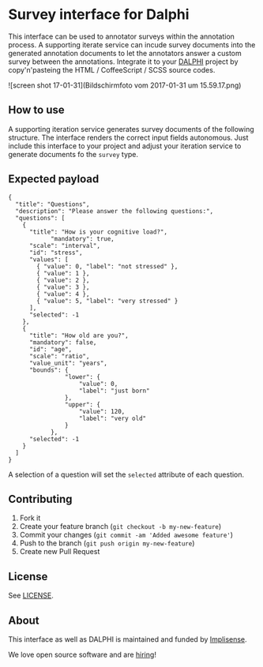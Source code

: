 # Survey interface for Dalphi

This interface can be used to annotator surveys within the annotation process. A supporting iterate service can incude survey documents into the generated annotation documents to let the annotators answer a custom survey between the annotations. Integrate it to your [DALPHI](https://github.com/Dalphi/dalphi) project by copy'n'pasteing the HTML / CoffeeScript / SCSS source codes.

![screen shot 17-01-31](Bildschirmfoto vom 2017-01-31 um 15.59.17.png)

## How to use

A supporting iteration service generates survey documents of the following structure. The interface renders the correct input fields autonomous. Just include this interface to your project and adjust your iteration service to generate documents fo the `survey` type.

## Expected payload

```
{
  "title": "Questions",
  "description": "Please answer the following questions:",
  "questions": [
    {
      "title": "How is your cognitive load?",
			"mandatory": true,
      "scale": "interval",
      "id": "stress",
      "values": [
        { "value": 0, "label": "not stressed" },
        { "value": 1 },
        { "value": 2 },
        { "value": 3 },
        { "value": 4 },
        { "value": 5, "label": "very stressed" }
      ],
      "selected": -1
    },
    {
      "title": "How old are you?",
      "mandatory": false,
      "id": "age",
      "scale": "ratio",
      "value_unit": "years",
      "bounds": {
				"lower": {
					"value": 0,
					"label": "just born"
				},
				"upper": {
					"value": 120,
					"label": "very old"
				}
			},
      "selected": -1
    }
  ]
}
```

A selection of a question will set the `selected` attribute of each question.

## Contributing

1. Fork it
2. Create your feature branch (`git checkout -b my-new-feature`)
3. Commit your changes (`git commit -am 'Added awesome feature'`)
4. Push to the branch (`git push origin my-new-feature`)
5. Create new Pull Request

## License

See [LICENSE](https://raw.githubusercontent.com/Dalphi/interface-ner_complete/master/LICENSE).

## About

This interface as well as DALPHI is maintained and funded by [Implisense](http://implisense.com/).

We love open source software and are [hiring](http://implisense.com/en/jobs/)!
